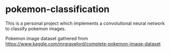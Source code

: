 # pokemon-classification
This is a personal project which implements a convolutional neural network to classify pokemon images.

Pokemon image dataset gathered from https://www.kaggle.com/mrgravelord/complete-pokemon-image-dataset
